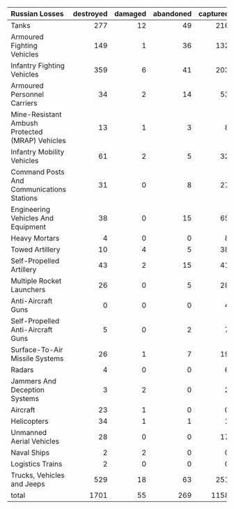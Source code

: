 | Russian Losses                                   |   destroyed |   damaged |   abandoned |   captured |   total |
|:-------------------------------------------------|------------:|----------:|------------:|-----------:|--------:|
| Tanks                                            |         277 |        12 |          49 |        216 |     554 |
| Armoured Fighting Vehicles                       |         149 |         1 |          36 |        132 |     318 |
| Infantry Fighting Vehicles                       |         359 |         6 |          41 |        203 |     609 |
| Armoured Personnel Carriers                      |          34 |         2 |          14 |         53 |     103 |
| Mine-Resistant Ambush Protected  (MRAP) Vehicles |          13 |         1 |           3 |          8 |      25 |
| Infantry Mobility Vehicles                       |          61 |         2 |           5 |         32 |     100 |
| Command Posts And Communications Stations        |          31 |         0 |           8 |         27 |      66 |
| Engineering Vehicles And Equipment               |          38 |         0 |          15 |         65 |     118 |
| Heavy Mortars                                    |           4 |         0 |           0 |          8 |      12 |
| Towed Artillery                                  |          10 |         4 |           5 |         38 |      57 |
| Self-Propelled Artillery                         |          43 |         2 |          15 |         41 |     101 |
| Multiple Rocket Launchers                        |          26 |         0 |           5 |         28 |      59 |
| Anti-Aircraft Guns                               |           0 |         0 |           0 |          4 |       4 |
| Self-Propelled Anti-Aircraft Guns                |           5 |         0 |           2 |          7 |      14 |
| Surface-To-Air Missile Systems                   |          26 |         1 |           7 |         19 |      53 |
| Radars                                           |           4 |         0 |           0 |          6 |      10 |
| Jammers And Deception Systems                    |           3 |         2 |           0 |          2 |       7 |
| Aircraft                                         |          23 |         1 |           0 |          0 |      24 |
| Helicopters                                      |          34 |         1 |           1 |          1 |      37 |
| Unmanned Aerial Vehicles                         |          28 |         0 |           0 |         17 |      45 |
| Naval Ships                                      |           2 |         2 |           0 |          0 |       4 |
| Logistics Trains                                 |           2 |         0 |           0 |          0 |       2 |
| Trucks, Vehicles and Jeeps                       |         529 |        18 |          63 |        251 |     861 |
| total                                            |        1701 |        55 |         269 |       1158 |    3183 |